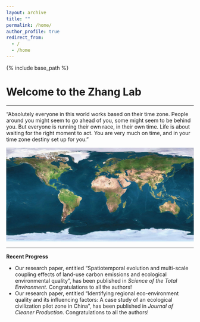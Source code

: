 ```yaml
---
layout: archive
title: ""
permalink: /home/
author_profile: true
redirect_from:
  - /
  - /home
---
```


{% include base_path %}
# Welcome to the Zhang Lab  
---
“Absolutely everyone in this world works based on their time zone. People around you might seem to go ahead of you, some might seem to be behind you. But everyone is running their own race, in their own time. Life is about waiting for the right moment to act. You are very much on time, and in your time zone destiny set up for you.”

<img src='/images/gallery/Home.jpg'>

---
**Recent Progress** 
* Our research paper, entitled “Spatiotemporal evolution and multi-scale coupling effects of land-use carbon emissions and ecological environmental quality”, has been published in _Science of the Total Environment_. Congratulations to all the authors!
* Our research paper, entitled “Identifying regional eco-environment quality and its influencing factors: A case study of an ecological civilization pilot zone in China”, has been published in _Journal of Cleaner Production_. Congratulations to all the authors!  
